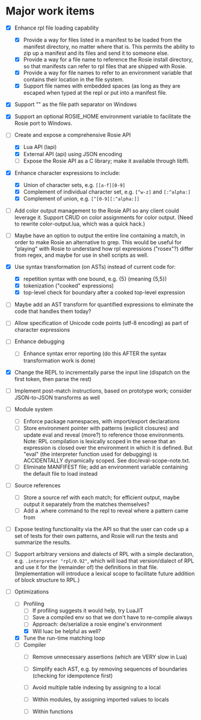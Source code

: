 # Major work items

- [x] Enhance rpl file loading capability
    - [x] Provide a way for files listed in a manifest to be loaded from the
          manifest directory, no matter where that is.  This permits the ability
          to zip up a manifest and its files and send it to someone else.
    - [x] Provide a way for a file name to reference the Rosie install
          directory, so that manifests can refer to rpl files that are shipped
          with Rosie.
	- [x] Provide a way for file names to refer to an environment variable that
          contains their location in the file system. 
	- [x] Support file names with embedded spaces (as long as they are escaped
          when typed at the repl or put into a manifest file. 
	  
- [x] Support "\" as the file path separator on Windows

- [x] Support an optional ROSIE_HOME environment variable to facilitate the Rosie port to Windows.

- [ ] Create and expose a comprehensive Rosie API
    - [x] Lua API (lapi)
	- [x] External API (api) using JSON encoding
    - [ ] Expose the Rosie API as a C library; make it available through libffi.

- [x] Enhance character expressions to include:
    - [x] Union of character sets, e.g. `[[a-f][0-9]`
    - [x] Complement of individual character set, e.g. `[^w-z]` and `[:^alpha:]`
	- [x] Complement of union, e.g. `[^[0-9][:^alpha:]]`

- [ ] Add color output management to the Rosie API so any client could leverage
      it. Support CRUD on color assignments for color output. (Need to rewrite
      color-output.lua, which was a quick hack.)

- [ ] Maybe have an option to output the entire line containing a match, in
      order to make Rosie an alternative to grep.  This would be useful for
      "playing" with Rosie to understand how rpl expressions ("rosex"?) differ
      from regex, and maybe for use in shell scripts as well.

- [x] Use syntax transformation (on ASTs) instead of current code for:
    - [x] repetition syntax with one bound, e.g. {5} (meaning {5,5})
    - [x] tokenization ("cooked" expressions)
	- [x] top-level check for boundary after a cooked top-level expression

- [ ] Maybe add an AST transform for quantified expressions to eliminate the
      code that handles them today?

- [ ] Allow specification of Unicode code points (utf-8 encoding) as part of character expressions

- [ ] Enhance debugging
    - [ ] Enhance syntax error reporting (do this AFTER the syntax transformation work is done)

- [x] Change the REPL to incrementally parse the input line (dispatch on the first token, then parse the rest)

- [ ] Implement post-match instructions, based on prototype work; consider
      JSON-to-JSON transforms as well

- [ ] Module system
    - [ ] Enforce package namespaces, with import/export declarations
    - [ ] Store environment pointer with patterns (explicit closures) and update
          eval and reveal (more?) to reference those environments.  Note: RPL
          compilation is lexically scoped in the sense that an expression is
          closed over the environment in which it is defined.  But "eval" (the
          interpreter function used for debugging) is ACCIDENTALLY dynamically
          scoped. See doc/eval-scope-note.txt.
	- [ ] Eliminate MANFIFEST file; add an environment variable containing the
          default file to load instead

- [ ] Source references
    - [ ] Store a source ref with each match; for efficient output, maybe output
          it separately from the matches themselves?
    - [ ] Add a .where command to the repl to reveal where a pattern came from

- [ ] Expose testing functionality via the API so that the user can code up a
      set of tests for their own patterns, and Rosie will run the tests and
      summarize the results.

- [ ] Support arbitrary versions and dialects of RPL with a simple declaration,
      e.g. `.interpreter "rpl/0.92"`, which will load that version/dialect of
      RPL and use it for the (remainder of) the definitions in that file.
      (Implementation will introduce a lexical scope to facilitate future
      addition of block structure to RPL.)

- [ ] Optimizations
    - [ ] Profiling
        - [ ] If profiling suggests it would help, try LuaJIT
		- [ ] Save a compiled env so that we don't have to re-compile always
		- [ ] Approach: de/serialize a rosie engine's environment
		- [x] Will luac be helpful as well?
    - [x] Tune the run-time matching loop
	- [ ] Compiler
        - [ ] Remove unnecessary assertions (which are VERY slow in Lua)
        - [ ] Simplify each AST, e.g. by removing sequences of boundaries (checking for idempotence first)
        - [ ] Avoid multiple table indexing by assigning to a local
        - [ ] Within modules, by assigning imported values to locals
        - [ ] Within functions

